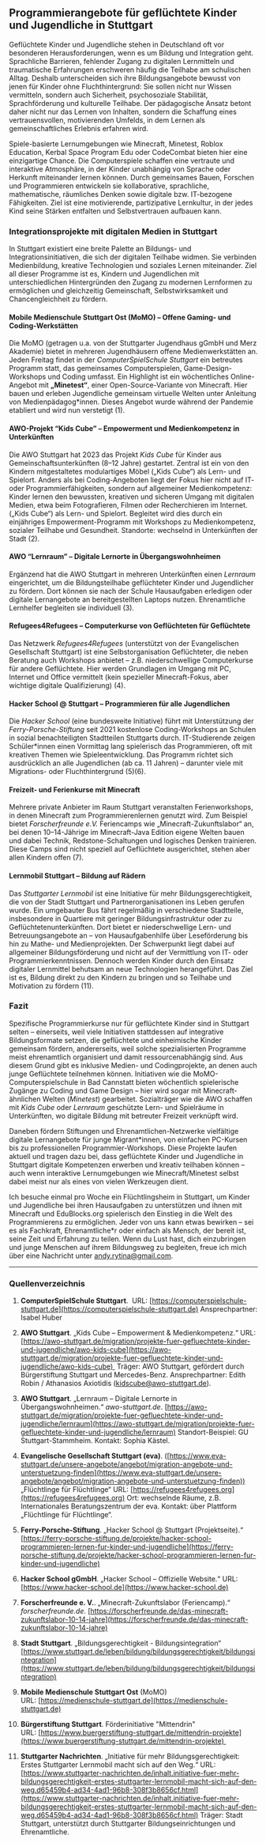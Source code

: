 ## Programmierangebote für geflüchtete Kinder und Jugendliche in Stuttgart

Geflüchtete Kinder und Jugendliche stehen in Deutschland oft vor besonderen Herausforderungen, wenn es um Bildung und Integration geht. Sprachliche Barrieren, fehlender Zugang zu digitalen Lernmitteln und traumatische Erfahrungen erschweren häufig die Teilhabe am schulischen Alltag. Deshalb unterscheiden sich ihre Bildungsangebote bewusst von jenen für Kinder ohne Fluchthintergrund: Sie sollen nicht nur Wissen vermitteln, sondern auch Sicherheit, psychosoziale Stabilität, Sprachförderung und kulturelle Teilhabe. Der pädagogische Ansatz betont daher nicht nur das Lernen von Inhalten, sondern die Schaffung eines vertrauensvollen, motivierenden Umfelds, in dem Lernen als gemeinschaftliches Erlebnis erfahren wird.

Spiele-basierte Lernumgebungen wie Minecraft, Minetest, Roblox Education, Kerbal Space Program Edu oder CodeCombat bieten hier eine einzigartige Chance. Die Computerspiele schaffen eine vertraute und interaktive Atmosphäre, in der Kinder unabhängig von Sprache oder Herkunft miteinander lernen können. Durch gemeinsames Bauen, Forschen und Programmieren entwickeln sie kollaborative, sprachliche, mathematische, räumliches Denken sowie digitale bzw. IT-bezogene Fähigkeiten. Ziel ist eine motivierende, partizipative Lernkultur, in der jedes Kind seine Stärken entfalten und Selbstvertrauen aufbauen kann.

### Integrationsprojekte mit digitalen Medien in Stuttgart

In Stuttgart existiert eine breite Palette an Bildungs- und Integrationsinitiativen, die sich der digitalen Teilhabe widmen. Sie verbinden Medienbildung, kreative Technologien und soziales Lernen miteinander. Ziel all dieser Programme ist es, Kindern und Jugendlichen mit unterschiedlichen Hintergründen den Zugang zu modernen Lernformen zu ermöglichen und gleichzeitig Gemeinschaft, Selbstwirksamkeit und Chancengleichheit zu fördern.

#### **Mobile Medienschule Stuttgart Ost (MoMO)** – Offene Gaming- und Coding-Werkstätten

Die MoMO (getragen u.a. von der Stuttgarter Jugendhaus gGmbH und Merz Akademie) bietet in mehreren Jugendhäusern offene Medienwerkstätten an. Jeden Freitag findet in der *ComputerSpielSchule Stuttgart* ein betreutes Programm statt, das gemeinsames Computerspielen, Game-Design-Workshops und Coding umfasst. Ein Highlight ist ein wöchentliches Online-Angebot mit **„Minetest“**, einer Open-Source-Variante von Minecraft. Hier bauen und erleben Jugendliche gemeinsam virtuelle Welten unter Anleitung von Medienpädagog*innen. Dieses Angebot wurde während der Pandemie etabliert und wird nun verstetigt (1).

#### **AWO-Projekt “Kids Cube”** – Empowerment und Medienkompetenz in Unterkünften

Die AWO Stuttgart hat 2023 das Projekt *Kids Cube* für Kinder aus Gemeinschaftsunterkünften (8–12 Jahre) gestartet. Zentral ist ein von den Kindern mitgestaltetes modulartiges Möbel („Kids Cube“) als Lern- und Spielort. Anders als bei Coding-Angeboten liegt der Fokus hier nicht auf IT- oder Programmierfähigkeiten, sondern auf allgemeiner Medienkompetenz: Kinder lernen den bewussten, kreativen und sicheren Umgang mit digitalen Medien, etwa beim Fotografieren, Filmen oder Recherchieren im Internet.  („Kids Cube“) als Lern- und Spielort. Begleitet wird dies durch ein einjähriges Empowerment-Programm mit Workshops zu Medienkompetenz, sozialer Teilhabe und Gesundheit. Standorte: wechselnd in Unterkünften der Stadt (2).

#### **AWO “Lernraum”** – Digitale Lernorte in Übergangswohnheimen

Ergänzend hat die AWO Stuttgart in mehreren Unterkünften einen *Lernraum* eingerichtet, um die Bildungsteilhabe geflüchteter Kinder und Jugendlicher zu fördern. Dort können sie nach der Schule Hausaufgaben erledigen oder digitale Lernangebote an bereitgestellten Laptops nutzen. Ehrenamtliche Lernhelfer begleiten sie individuell (3).

#### **Refugees4Refugees** – Computerkurse von Geflüchteten für Geflüchtete

Das Netzwerk *Refugees4Refugees* (unterstützt von der Evangelischen Gesellschaft Stuttgart) ist eine Selbstorganisation Geflüchteter, die neben Beratung auch Workshops anbietet – z.B. niederschwellige Computerkurse für andere Geflüchtete. Hier werden Grundlagen im Umgang mit PC, Internet und Office vermittelt (kein spezieller Minecraft-Fokus, aber wichtige digitale Qualifizierung) (4).

#### **Hacker School @ Stuttgart** – Programmieren für alle Jugendlichen

Die *Hacker School* (eine bundesweite Initiative) führt mit Unterstützung der *Ferry-Porsche-Stiftung* seit 2021 kostenlose Coding-Workshops an Schulen in sozial benachteiligten Stadtteilen Stuttgarts durch. IT-Studierende zeigen Schüler*innen einen Vormittag lang spielerisch das Programmieren, oft mit kreativen Themen wie Spieleentwicklung. Das Programm richtet sich ausdrücklich an alle Jugendlichen (ab ca. 11 Jahren) – darunter viele mit Migrations- oder Fluchthintergrund (5)(6).

#### **Freizeit- und Ferienkurse mit Minecraft**

Mehrere private Anbieter im Raum Stuttgart veranstalten Ferienworkshops, in denen Minecraft zum Programmierenlernen genutzt wird. Zum Beispiel bietet *Forscherfreunde e.V.* Feriencamps wie „Minecraft-Zukunftslabor“ an, bei denen 10–14-Jährige im Minecraft-Java Edition eigene Welten bauen und dabei Technik, Redstone-Schaltungen und logisches Denken trainieren. Diese Camps sind nicht speziell auf Geflüchtete ausgerichtet, stehen aber allen Kindern offen (7).

#### **Lernmobil Stuttgart – Bildung auf Rädern**

Das *Stuttgarter Lernmobil* ist eine Initiative für mehr Bildungsgerechtigkeit, die von der Stadt Stuttgart und Partnerorganisationen ins Leben gerufen wurde. Ein umgebauter Bus fährt regelmäßig in verschiedene Stadtteile, insbesondere in Quartiere mit geringer Bildungsinfrastruktur oder zu Geflüchtetenunterkünften. Dort bietet er niederschwellige Lern- und Betreuungsangebote an – von Hausaufgabenhilfe über Leseförderung bis hin zu Mathe- und Medienprojekten. Der Schwerpunkt liegt dabei auf allgemeiner Bildungsförderung und nicht auf der Vermittlung von IT- oder Programmierkenntnissen. Dennoch werden Kinder durch den Einsatz digitaler Lernmittel behutsam an neue Technologien herangeführt. Das Ziel ist es, Bildung direkt zu den Kindern zu bringen und so Teilhabe und Motivation zu fördern (11).

### Fazit

Spezifische Programmierkurse nur für geflüchtete Kinder sind in Stuttgart selten – einerseits, weil viele Initiativen stattdessen auf integrative Bildungsformate setzen, die geflüchtete und einheimische Kinder gemeinsam fördern, andererseits, weil solche spezialisierten Programme meist ehrenamtlich organisiert und damit ressourcenabhängig sind. Aus diesem Grund gibt es inklusive Medien- und Codingprojekte, an denen auch junge Geflüchtete teilnehmen können. Initiativen wie die MoMO-Computerspielschule in Bad Cannstatt bieten wöchentlich spielerische Zugänge zu Coding und Game Design – hier wird sogar mit Minecraft-ähnlichen Welten (*Minetest*) gearbeitet. Sozialträger wie die AWO schaffen mit *Kids Cube* oder *Lernraum* geschützte Lern- und Spielräume in Unterkünften, wo digitale Bildung mit betreuter Freizeit verknüpft wird.

Daneben fördern Stiftungen und Ehrenamtlichen-Netzwerke vielfältige digitale Lernangebote für junge Migrant*innen, von einfachen PC-Kursen bis zu professionellen Programmier-Workshops. Diese Projekte laufen aktuell und tragen dazu bei, dass geflüchtete Kinder und Jugendliche in Stuttgart digitale Kompetenzen erwerben und kreativ teilhaben können – auch wenn interaktive Lernumgebungen wie Minecraft/Minetest selbst dabei meist nur als eines von vielen Werkzeugen dient.

Ich besuche einmal pro Woche ein Flüchtlingsheim in Stuttgart, um Kinder und Jugendliche bei ihren Hausaufgaben zu unterstützen und ihnen mit Minecraft und EduBlocks.org spielerisch den Einstieg in die Welt des Programmierens zu ermöglichen. Jeder von uns kann etwas bewirken – sei es als Fachkraft, Ehrenamtliche*r oder einfach als Mensch, der bereit ist, seine Zeit und Erfahrung zu teilen. Wenn du Lust hast, dich einzubringen und junge Menschen auf ihrem Bildungsweg zu begleiten, freue ich mich über eine Nachricht unter [andy.rytina@gmail.com](mailto:andy.rytina@gmail.com). 

---

### Quellenverzeichnis

1. **ComputerSpielSchule Stuttgart**. 
   URL: [https://computerspielschule-stuttgart.de](https://computerspielschule-stuttgart.de)
   Ansprechpartner: Isabel Huber
2. **AWO Stuttgart**. „Kids Cube – Empowerment & Medienkompetenz.“  URL: [https://awo-stuttgart.de/migration/projekte-fuer-gefluechtete-kinder-und-jugendliche/awo-kids-cube](https://awo-stuttgart.de/migration/projekte-fuer-gefluechtete-kinder-und-jugendliche/awo-kids-cube) 
   Träger: AWO Stuttgart, gefördert durch Bürgerstiftung Stuttgart und Mercedes-Benz. Ansprechpartner: Edith Robin / Athanasios Axiotidis ([kidscube@awo-stuttgart.de](mailto:kidscube@awo-stuttgart.de)).
3. **AWO Stuttgart**. „Lernraum – Digitale Lernorte in Übergangswohnheimen.“ *awo-stuttgart.de*. 
   [https://awo-stuttgart.de/migration/projekte-fuer-gefluechtete-kinder-und-jugendliche/lernraum](https://awo-stuttgart.de/migration/projekte-fuer-gefluechtete-kinder-und-jugendliche/lernraum)
    Standort-Beispiel: GU Stuttgart-Stammheim. Kontakt: Sophia Kästel.
4. **Evangelische Gesellschaft Stuttgart (eva)**. ([https://www.eva-stuttgart.de/unsere-angebote/angebot/migration-angebote-und-unterstuetzung-finden](https://www.eva-stuttgart.de/unsere-angebote/angebot/migration-angebote-und-unterstuetzung-finden))
   „Flüchtlinge für Flüchtlinge“
   URL: [https://refugees4refugees.org](https://refugees4refugees.org)
   Ort: wechselnde Räume, z.B. Internationales Beratungszentrum der eva. Kontakt: über Plattform „Flüchtlinge für Flüchtlinge“.
5. **Ferry-Porsche-Stiftung**. „Hacker School @ Stuttgart (Projektseite).“ 
   [https://ferry-porsche-stiftung.de/projekte/hacker-school-programmieren-lernen-fur-kinder-und-jugendliche](https://ferry-porsche-stiftung.de/projekte/hacker-school-programmieren-lernen-fur-kinder-und-jugendliche)
6. **Hacker School gGmbH**. „Hacker School – Offizielle Website.“ URL: [https://www.hacker-school.de](https://www.hacker-school.de)
7. **Forscherfreunde e. V.**. „Minecraft-Zukunftslabor (Feriencamp).“ *forscherfreunde.de*. 
   [https://forscherfreunde.de/das-minecraft-zukunftslabor-10-14-jahre](https://forscherfreunde.de/das-minecraft-zukunftslabor-10-14-jahre)
8. **Stadt Stuttgart**. „Bildungsgerechtigkeit - Bildungsintegration“ 
   [https://www.stuttgart.de/leben/bildung/bildungsgerechtigkeit/bildungsintegration](https://www.stuttgart.de/leben/bildung/bildungsgerechtigkeit/bildungsintegration)

    
9. **Mobile Medienschule Stuttgart Ost** (MoMO) 
    URL: [https://medienschule-stuttgart.de](https://medienschule-stuttgart.de)
10. **Bürgerstiftung Stuttgart**. Förderinitiative "Mittendrin" 
    URL: [https://www.buergerstiftung-stuttgart.de/mittendrin-projekte](https://www.buergerstiftung-stuttgart.de/mittendrin-projekte) 
11. **Stuttgarter Nachrichten**. „Initiative für mehr Bildungsgerechtigkeit: Erstes Stuttgarter Lernmobil macht sich auf den Weg.“
    URL: [https://www.stuttgarter-nachrichten.de/inhalt.initiative-fuer-mehr-bildungsgerechtigkeit-erstes-stuttgarter-lernmobil-macht-sich-auf-den-weg.d65459b4-ad34-4ad1-96b8-308f3b8656cf.html](https://www.stuttgarter-nachrichten.de/inhalt.initiative-fuer-mehr-bildungsgerechtigkeit-erstes-stuttgarter-lernmobil-macht-sich-auf-den-weg.d65459b4-ad34-4ad1-96b8-308f3b8656cf.html)
    Träger: Stadt Stuttgart, unterstützt durch Stuttgarter Bildungseinrichtungen und Ehrenamtliche.